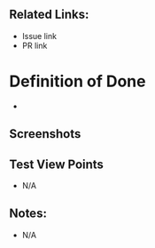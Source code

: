 ## Related Links:
- Issue link
- PR link

# Definition of Done
-

## Screenshots

## Test View  Points
- N/A

## Notes:
- N/A
